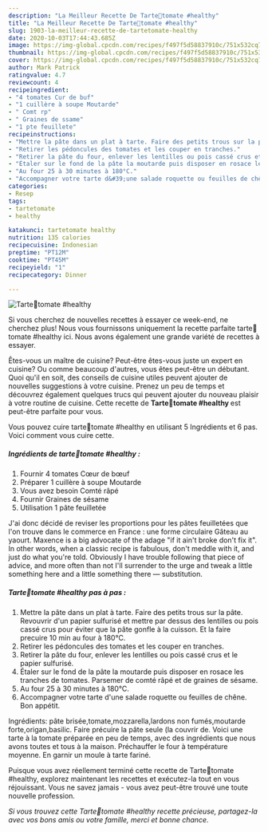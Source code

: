 ```yaml
---
description: "La Meilleur Recette De Tarte🍅tomate #healthy"
title: "La Meilleur Recette De Tarte🍅tomate #healthy"
slug: 1903-la-meilleur-recette-de-tartetomate-healthy
date: 2020-10-03T17:44:43.685Z
image: https://img-global.cpcdn.com/recipes/f497f5d58837910c/751x532cq70/tarte🍅tomate-healthy-photo-principale-de-la-recette.jpg
thumbnail: https://img-global.cpcdn.com/recipes/f497f5d58837910c/751x532cq70/tarte🍅tomate-healthy-photo-principale-de-la-recette.jpg
cover: https://img-global.cpcdn.com/recipes/f497f5d58837910c/751x532cq70/tarte🍅tomate-healthy-photo-principale-de-la-recette.jpg
author: Mark Patrick
ratingvalue: 4.7
reviewcount: 4
recipeingredient:
- "4 tomates Cur de buf"
- "1 cuillère à soupe Moutarde"
- " Comt rp"
- " Graines de ssame"
- "1 pte feuillete"
recipeinstructions:
- "Mettre la pâte dans un plat à tarte. Faire des petits trous sur la pâte. Revouvrir d&#39;un papier sulfurisé et mettre par dessus des lentilles ou pois cassé crus pour éviter que la pâte gonfle à la cuisson. Et la faire precuire 10 min au four à 180°C."
- "Retirer les pédoncules des tomates et les couper en tranches."
- "Retirer la pâte du four, enlever les lentilles ou pois cassé crus et le papier sulfurisé."
- "Étaler sur le fond de la pâte la moutarde puis disposer en rosace les tranches de tomates. Parsemer de comté râpé et de graines de sésame."
- "Au four 25 à 30 minutes à 180°C."
- "Accompagner votre tarte d&#39;une salade roquette ou feuilles de chêne. Bon appétit."
categories:
- Resep
tags:
- tartetomate
- healthy

katakunci: tartetomate healthy 
nutrition: 135 calories
recipecuisine: Indonesian
preptime: "PT12M"
cooktime: "PT45M"
recipeyield: "1"
recipecategory: Dinner

---
```



![Tarte🍅tomate #healthy](https://img-global.cpcdn.com/recipes/f497f5d58837910c/751x532cq70/tarte🍅tomate-healthy-photo-principale-de-la-recette.jpg)

Si vous cherchez de nouvelles recettes à essayer ce week-end, ne cherchez plus! Nous vous fournissons uniquement la recette parfaite tarte🍅tomate #healthy ici. Nous avons également une grande variété de recettes à essayer.

Êtes-vous un maître de cuisine? Peut-être êtes-vous juste un expert en cuisine? Ou comme beaucoup d'autres, vous êtes peut-être un débutant. Quoi qu'il en soit, des conseils de cuisine utiles peuvent ajouter de nouvelles suggestions à votre cuisine. Prenez un peu de temps et découvrez également quelques trucs qui peuvent ajouter du nouveau plaisir à votre routine de cuisine. Cette recette de <strong> Tarte🍅tomate #healthy </strong> est peut-être parfaite pour vous.

<!--inarticleads1-->

Vous pouvez cuire tarte🍅tomate #healthy en utilisant 5 Ingrédients et 6 pas. Voici comment vous cuire cette.

##### Ingrédients de tarte🍅tomate #healthy :

1. Fournir 4 tomates Cœur de bœuf
1. Préparer 1 cuillère à soupe Moutarde
1. Vous avez besoin  Comté râpé
1. Fournir  Graines de sésame
1. Utilisation 1 pâte feuilletée


J&#39;ai donc décidé de reviser les proportions pour les pâtes feuilletées que l&#39;on trouve dans le commerce en France : une forme circulaire Gâteau au yaourt. Maxence is a big advocate of the adage &#34;if it ain&#39;t broke don&#39;t fix it&#34;. In other words, when a classic recipe is fabulous, don&#39;t meddle with it, and just do what you&#39;re told. Obviously I have trouble following that piece of advice, and more often than not I&#39;ll surrender to the urge and tweak a little something here and a little something there — substitution. 

<!--inarticleads2-->

##### Tarte🍅tomate #healthy pas à pas :

1. Mettre la pâte dans un plat à tarte. Faire des petits trous sur la pâte. Revouvrir d&#39;un papier sulfurisé et mettre par dessus des lentilles ou pois cassé crus pour éviter que la pâte gonfle à la cuisson. Et la faire precuire 10 min au four à 180°C.
1. Retirer les pédoncules des tomates et les couper en tranches.
1. Retirer la pâte du four, enlever les lentilles ou pois cassé crus et le papier sulfurisé.
1. Étaler sur le fond de la pâte la moutarde puis disposer en rosace les tranches de tomates. Parsemer de comté râpé et de graines de sésame.
1. Au four 25 à 30 minutes à 180°C.
1. Accompagner votre tarte d&#39;une salade roquette ou feuilles de chêne. Bon appétit.


Ingrédients: pâte brisée,tomate,mozzarella,lardons non fumés,moutarde forte,origan,basilic. Faire précuire la pâte seule (la couvrir de. Voici une tarte à la tomate préparée en peu de temps, avec des ingrédients que nous avons toutes et tous à la maison. Préchauffer le four à température moyenne. En garnir un moule à tarte fariné. 

<!--inarticleads1-->

<p>
Puisque vous avez réellement terminé cette recette de Tarte🍅tomate #healthy, explorez maintenant les recettes et exécutez-la tout en vous réjouissant. Vous ne savez jamais - vous avez peut-être trouvé une toute nouvelle profession.
</p>

<p>
<i>Si vous trouvez cette Tarte🍅tomate #healthy recette précieuse, partagez-la avec vos bons amis ou votre famille, merci et bonne chance.</i>
</p>
